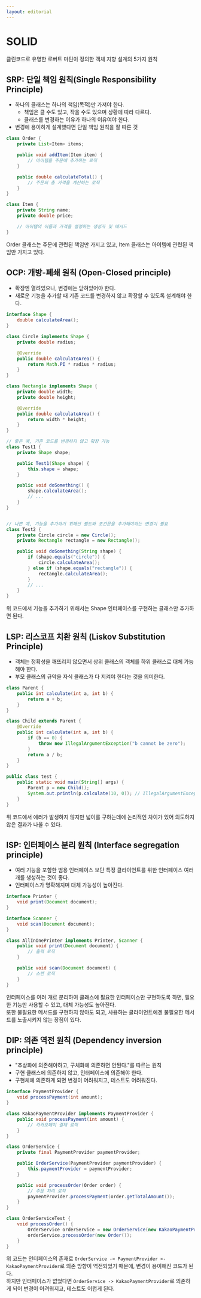 ```yaml
---
layout: editorial
---
```


# SOLID

클린코드로 유명한 로버트 마틴이 정의한 객체 지향 설계의 5가지 원칙

## SRP: 단일 책임 원칙(Single Responsibility Principle)

- 하나의 클래스는 하나의 책임(목적)만 가져야 한다.
    - 책임은 클 수도 있고, 작을 수도 있으며 상황에 따라 다르다.
    - 클래스를 변경하는 이유가 하나의 이유여야 한다.
- 변경에 용이하게 설계했다면 단일 책임 원칙을 잘 따른 것

```java
class Order {
    private List<Item> items;

    public void addItem(Item item) {
        // 아이템을 주문에 추가하는 로직
    }

    public double calculateTotal() {
        // 주문의 총 가격을 계산하는 로직
    }
}

class Item {
    private String name;
    private double price;

    // 아이템의 이름과 가격을 설정하는 생성자 및 메서드
}
```

Order 클래스는 주문에 관련된 책임만 가지고 있고, Item 클래스는 아이템에 관련된 책임만 가지고 있다.

## OCP: 개방-폐쇄 원칙 (Open-Closed principle)

- 확장엔 열려있으나, 변경에는 닫혀있어야 한다.
- 새로운 기능을 추가할 때 기존 코드를 변경하지 않고 확장할 수 있도록 설계해야 한다.

```java
interface Shape {
    double calculateArea();
}

class Circle implements Shape {
    private double radius;

    @Override
    public double calculateArea() {
        return Math.PI * radius * radius;
    }
}

class Rectangle implements Shape {
    private double width;
    private double height;

    @Override
    public double calculateArea() {
        return width * height;
    }
}

// 좋은 예, 기존 코드를 변경하지 않고 확장 가능
class Test1 {
    private Shape shape;

    public Test1(Shape shape) {
        this.shape = shape;
    }

    public void doSomething() {
        shape.calculateArea();
        // ...
    }
}


// 나쁜 예, 기능을 추가하기 위해선 필드와 조건문을 추가해야하는 변경이 필요
class Test2 {
    private Circle circle = new Circle();
    private Rectangle rectangle = new Rectangle();

    public void doSomething(String shape) {
        if (shape.equals("circle")) {
            circle.calculateArea();
        } else if (shape.equals("rectangle")) {
            rectangle.calculateArea();
        }
        // ...
    }
}
```

위 코드에서 기능을 추가하기 위해서는 Shape 인터페이스를 구현하는 클래스만 추가하면 된다.

## LSP: 리스코프 치환 원칙 (Liskov Substitution Principle)

- 객체는 정확성을 깨뜨리지 않으면서 상위 클래스의 객체를 하위 클래스로 대체 가능해야 한다.
- 부모 클래스의 규악을 자식 클래스가 다 지켜야 한다는 것을 의미한다.

```java
class Parent {
    public int calculate(int a, int b) {
        return a + b;
    }
}

class Child extends Parent {
    @Override
    public int calculate(int a, int b) {
        if (b == 0) {
            throw new IllegalArgumentException("b cannot be zero");
        }
        return a / b;
    }
}

public class test {
    public static void main(String[] args) {
        Parent p = new Child();
        System.out.println(p.calculate(10, 0)); // IllegalArgumentException
    }
}
```

위 코드에서 에러가 발생하지 않지만 넓이를 구하는데에 논리적인 차이가 있어 의도하지 않은 결과가 나올 수 있다.

## ISP: 인터페이스 분리 원칙 (Interface segregation principle)

- 여러 기능을 포함한 범용 인터페이스 보단 특정 클라이언트를 위한 인터페이스 여러 개를 생성하는 것이 좋다.
- 인터페이스가 명확해지며 대체 가능성이 높아진다.

```java
interface Printer {
    void print(Document document);
}

interface Scanner {
    void scan(Document document);
}

class AllInOnePrinter implements Printer, Scanner {
    public void print(Document document) {
        // 출력 로직
    }

    public void scan(Document document) {
        // 스캔 로직
    }
}
```

인터페이스를 여러 개로 분리하여 클래스에 필요한 인터페이스만 구현하도록 하면, 필요한 기능만 사용할 수 있고, 대체 가능성도 높아진다.  
또한 불필요한 메서드를 구현하지 않아도 되고, 사용하는 클라이언트에겐 불필요한 메서드를 노출시키지 않는 장점이 있다.

## DIP: 의존 역전 원칙 (Dependency inversion principle)

- "추상화에 의존해야하고, 구체화에 의존하면 안된다."를 따르는 원칙
- 구현 클래스에 의존하지 않고, 인터페이스에 의존해야 한다.
- 구현체에 의존하게 되면 변경이 어려워지고, 테스트도 어려워진다.

```java
interface PaymentProvider {
    void processPayment(int amount);
}

class KakaoPaymentProvider implements PaymentProvider {
    public void processPayment(int amount) {
        // 카카오페이 결제 로직
    }
}

class OrderService {
    private final PaymentProvider paymentProvider;

    public OrderService(PaymentProvider paymentProvider) {
        this.paymentProvider = paymentProvider;
    }

    public void processOrder(Order order) {
        // 주문 처리 로직
        paymentProvider.processPayment(order.getTotalAmount());
    }
}

class OrderServiceTest {
    void processOrder() {
        OrderService orderService = new OrderService(new KakaoPaymentProvider());
        orderService.processOrder(new Order());
    }
}
```

위 코드는 인터페이스의 존재로 `OrderService -> PaymentProvider <- KakaoPaymentProvider`로 의존 방향이 역전되었기 때문에, 변경이 용이해진 코드가 된다.  
하지만 인터페이스가 없었다면 `OrderService -> KakaoPaymentProvider`로 의존하게 되어 변경이 어려워지고, 테스트도 어렵게 된다.

